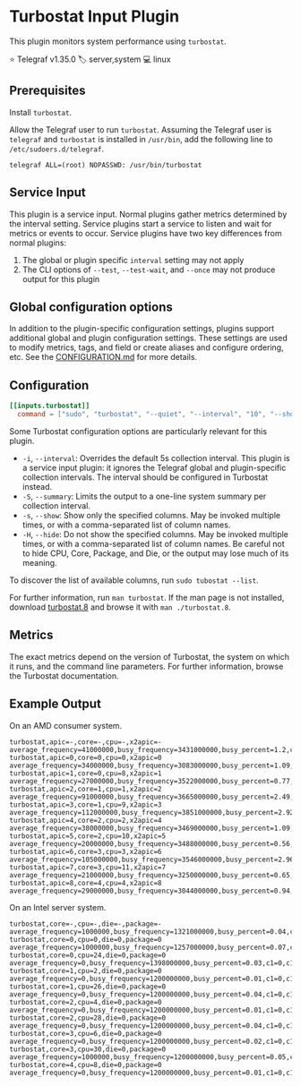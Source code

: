# Turbostat Input Plugin

This plugin monitors system performance using `turbostat`.

⭐ Telegraf v1.35.0
🏷️ server,system
💻 linux

## Prerequisites

Install `turbostat`.

Allow the Telegraf user to run `turbostat`. Assuming the Telegraf user is
`telegraf` and `turbostat` is installed in `/usr/bin`, add the following line
to `/etc/sudoers.d/telegraf`.

```text
telegraf ALL=(root) NOPASSWD: /usr/bin/turbostat
```

## Service Input <!-- @/docs/includes/service_input.md -->

This plugin is a service input. Normal plugins gather metrics determined by the
interval setting. Service plugins start a service to listen and wait for
metrics or events to occur. Service plugins have two key differences from
normal plugins:

1. The global or plugin specific `interval` setting may not apply
2. The CLI options of `--test`, `--test-wait`, and `--once` may not produce
   output for this plugin

## Global configuration options <!-- @/docs/includes/plugin_config.md -->

In addition to the plugin-specific configuration settings, plugins support
additional global and plugin configuration settings. These settings are used to
modify metrics, tags, and field or create aliases and configure ordering, etc.
See the [CONFIGURATION.md][CONFIGURATION.md] for more details.

[CONFIGURATION.md]: ../../../docs/CONFIGURATION.md#plugins

## Configuration

```toml
[[inputs.turbostat]]
  command = ["sudo", "turbostat", "--quiet", "--interval", "10", "--show", "all"]
```

Some Turbostat configuration options are particularly relevant for this plugin.

- `-i`, `--interval`: Overrides the default 5s collection interval. This plugin
is a service input plugin: it ignores the Telegraf global and plugin-specific
collection intervals. The interval should be configured in Turbostat instead.
- `-S`, `--summary`: Limits the output to a one-line system summary per
collection interval.
- `-s`, `--show`: Show only the specified columns. May be invoked multiple
times, or with a comma-separated list of column names.
- `-H`, `--hide`: Do not show the specified columns. May be invoked multiple
times, or with a comma-separated list of column names. Be careful not to hide
CPU, Core, Package, and Die, or the output may lose much of its meaning.

To discover the list of available columns, run `sudo tubostat --list`.

For further information, run `man turbostat`. If the man page is not installed,
download [turbostat.8][turbostat.8] and browse it with `man ./turbostat.8`.

[turbostat.8]: https://raw.githubusercontent.com/torvalds/linux/refs/heads/master/tools/power/x86/turbostat/turbostat.8

## Metrics

The exact metrics depend on the version of Turbostat, the system on which it
runs, and the command line parameters. For further information, browse the
Turbostat documentation.

## Example Output

On an AMD consumer system.

```text
turbostat,apic=-,core=-,cpu=-,x2apic=- average_frequency=41000000,busy_frequency=3431000000,busy_percent=1.2,c1=2836,c1_percent=0.33,c2=10698,c2_percent=5.55,c3=15564,c3_percent=93.03,core_power=1.12,ipc=0.98,irq=30422,package_power=24.55,poll=1412,poll_percent=0.04,tsc_frequency=3793000000,usec=966
turbostat,apic=0,core=0,cpu=0,x2apic=0 average_frequency=34000000,busy_frequency=3083000000,busy_percent=1.09,c1=102,c1_percent=0.57,c2=785,c2_percent=6.81,c3=1282,c3_percent=91.68,core_power=0.14,ipc=0.92,irq=2306,package_power=24.55,poll=63,poll_percent=0.04,tsc_frequency=3793000000,usec=54
turbostat,apic=1,core=0,cpu=8,x2apic=1 average_frequency=27000000,busy_frequency=3522000000,busy_percent=0.77,c1=293,c1_percent=0.37,c2=899,c2_percent=5.49,c3=668,c3_percent=93.47,ipc=1.11,irq=1781,poll=78,poll_percent=0.03,tsc_frequency=3793000000,usec=30
turbostat,apic=2,core=1,cpu=1,x2apic=2 average_frequency=91000000,busy_frequency=3665000000,busy_percent=2.49,c1=205,c1_percent=0.72,c2=1087,c2_percent=10.56,c3=1342,c3_percent=86.4,core_power=0.27,ipc=0.78,irq=2867,poll=165,poll_percent=0.08,tsc_frequency=3793000000,usec=69
turbostat,apic=3,core=1,cpu=9,x2apic=3 average_frequency=112000000,busy_frequency=3851000000,busy_percent=2.92,c1=51,c1_percent=0.24,c2=703,c2_percent=6.79,c3=1197,c3_percent=90.19,ipc=1.13,irq=2441,poll=64,poll_percent=0.05,tsc_frequency=3793000000,usec=76
turbostat,apic=4,core=2,cpu=2,x2apic=4 average_frequency=38000000,busy_frequency=3469000000,busy_percent=1.09,c1=105,c1_percent=0.4,c2=646,c2_percent=6.18,c3=1240,c3_percent=92.48,core_power=0.15,ipc=0.87,irq=2192,poll=89,poll_percent=0.06,tsc_frequency=3793000000,usec=69
turbostat,apic=5,core=2,cpu=10,x2apic=5 average_frequency=20000000,busy_frequency=3488000000,busy_percent=0.56,c1=107,c1_percent=0.39,c2=694,c2_percent=5.36,c3=908,c3_percent=93.8,ipc=0.97,irq=1794,poll=73,poll_percent=0.04,tsc_frequency=3793000000,usec=50
turbostat,apic=6,core=3,cpu=3,x2apic=6 average_frequency=105000000,busy_frequency=3546000000,busy_percent=2.96,c1=563,c1_percent=0.63,c2=908,c2_percent=8.5,c3=1130,c3_percent=88.05,core_power=0.17,ipc=1.29,irq=2545,poll=477,poll_percent=0.06,tsc_frequency=3793000000,usec=40
turbostat,apic=7,core=3,cpu=11,x2apic=7 average_frequency=21000000,busy_frequency=3250000000,busy_percent=0.65,c1=931,c1_percent=0.38,c2=542,c2_percent=3.99,c3=623,c3_percent=95.07,ipc=0.78,irq=1293,poll=46,poll_percent=0.01,tsc_frequency=3793000000,usec=35
turbostat,apic=8,core=4,cpu=4,x2apic=8 average_frequency=29000000,busy_frequency=3044000000,busy_percent=0.94,c1=57,c1_percent=0.07,c2=880,c2_percent=4.87,c3=894,c3_percent=94.24,core_power=0.1,ipc=0.85,irq=1948,poll=37,poll_percent=0.03,tsc_frequency=3793000000,usec=70
```

On an Intel server system.

```text
turbostat,core=-,cpu=-,die=-,package=- average_frequency=1000000,busy_frequency=1321000000,busy_percent=0.04,c1=1,c1_percent=0,c1e=1909,c1e_percent=100.01,c3=0,c3_percent=0,c6=0,c6_percent=0,core_temperature=48,core_throttle=0,cpu_percent_c1=99.96,cpu_percent_c3=0,cpu_percent_c6=0,ipc=1.01,irq=1971,package_percent=0,package_percent_pc2=0,package_percent_pc3=0,package_percent_pc6=0,package_power=87.38,package_temperature=53,poll=1,poll_percent=0,ram_percent=0,ram_power=27.8,smi=0,tsc_frequency=3001000000,uncore_frequency=2800000000
turbostat,core=0,cpu=0,die=0,package=0 average_frequency=1000000,busy_frequency=1257000000,busy_percent=0.07,c1=0,c1_percent=0,c1e=69,c1e_percent=99.93,c3=0,c3_percent=0,c6=0,c6_percent=0,core_temperature=46,core_throttle=0,cpu_percent_c1=99.93,cpu_percent_c3=0,cpu_percent_c6=0,ipc=0.82,irq=53,package_percent=0,package_percent_pc2=0,package_percent_pc3=0,package_percent_pc6=0,package_power=45.14,package_temperature=53,poll=0,poll_percent=0,ram_percent=0,ram_power=13.66,smi=0,tsc_frequency=3000000000,uncore_frequency=2800000000
turbostat,core=0,cpu=24,die=0,package=0 average_frequency=0,busy_frequency=1398000000,busy_percent=0.03,c1=0,c1_percent=0,c1e=41,c1e_percent=99.97,c3=0,c3_percent=0,c6=0,c6_percent=0,cpu_percent_c1=99.97,ipc=0.59,irq=41,poll=0,poll_percent=0,smi=0,tsc_frequency=3000000000
turbostat,core=1,cpu=2,die=0,package=0 average_frequency=0,busy_frequency=1200000000,busy_percent=0.01,c1=0,c1_percent=0,c1e=3,c1e_percent=99.99,c3=0,c3_percent=0,c6=0,c6_percent=0,core_temperature=48,core_throttle=0,cpu_percent_c1=99.99,cpu_percent_c3=0,cpu_percent_c6=0,ipc=0.72,irq=1,poll=0,poll_percent=0,smi=0,tsc_frequency=3000000000
turbostat,core=1,cpu=26,die=0,package=0 average_frequency=0,busy_frequency=1200000000,busy_percent=0.04,c1=0,c1_percent=0,c1e=96,c1e_percent=99.97,c3=0,c3_percent=0,c6=0,c6_percent=0,cpu_percent_c1=99.96,ipc=0.88,irq=95,poll=0,poll_percent=0,smi=0,tsc_frequency=3000000000
turbostat,core=2,cpu=4,die=0,package=0 average_frequency=0,busy_frequency=1200000000,busy_percent=0.01,c1=0,c1_percent=0,c1e=3,c1e_percent=99.99,c3=0,c3_percent=0,c6=0,c6_percent=0,core_temperature=48,core_throttle=0,cpu_percent_c1=99.99,cpu_percent_c3=0,cpu_percent_c6=0,ipc=0.7,irq=2,poll=0,poll_percent=0,smi=0,tsc_frequency=3000000000
turbostat,core=2,cpu=28,die=0,package=0 average_frequency=0,busy_frequency=1200000000,busy_percent=0.04,c1=0,c1_percent=0,c1e=38,c1e_percent=99.96,c3=0,c3_percent=0,c6=0,c6_percent=0,cpu_percent_c1=99.96,ipc=0.97,irq=37,poll=0,poll_percent=0,smi=0,tsc_frequency=3000000000
turbostat,core=3,cpu=6,die=0,package=0 average_frequency=0,busy_frequency=1200000000,busy_percent=0.02,c1=0,c1_percent=0,c1e=22,c1e_percent=99.98,c3=0,c3_percent=0,c6=0,c6_percent=0,core_temperature=47,core_throttle=0,cpu_percent_c1=99.98,cpu_percent_c3=0,cpu_percent_c6=0,ipc=0.69,irq=20,poll=0,poll_percent=0,smi=0,tsc_frequency=3000000000
turbostat,core=3,cpu=30,die=0,package=0 average_frequency=1000000,busy_frequency=1200000000,busy_percent=0.05,c1=0,c1_percent=0,c1e=78,c1e_percent=99.96,c3=0,c3_percent=0,c6=0,c6_percent=0,cpu_percent_c1=99.95,ipc=0.71,irq=80,poll=0,poll_percent=0,smi=0,tsc_frequency=3000000000
turbostat,core=4,cpu=8,die=0,package=0 average_frequency=0,busy_frequency=1200000000,busy_percent=0.01,c1=0,c1_percent=0,c1e=3,c1e_percent=99.99,c3=0,c3_percent=0,c6=0,c6_percent=0,core_temperature=47,core_throttle=0,cpu_percent_c1=99.99,cpu_percent_c3=0,cpu_percent_c6=0,ipc=0.72,irq=1,poll=0,poll_percent=0,smi=0,tsc_frequency=3000000000
```
